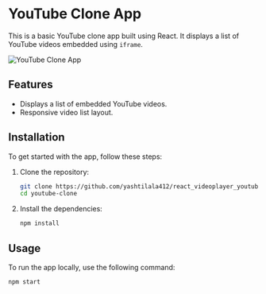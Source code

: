 # YouTube Clone App

This is a basic YouTube clone app built using React. It displays a list of YouTube videos embedded using `iframe`.

![YouTube Clone App]([https://freeimage.host/i/dKdfQdG](https://snipboard.io/vYrySn.jpg))

## Features

- Displays a list of embedded YouTube videos.
- Responsive video list layout.

## Installation

To get started with the app, follow these steps:

1. Clone the repository:
    ```bash
    git clone https://github.com/yashtilala412/react_videoplayer_youtube_clone/.git
    cd youtube-clone
    ```

2. Install the dependencies:
    ```bash
    npm install
    ```

## Usage

To run the app locally, use the following command:
```bash
npm start
